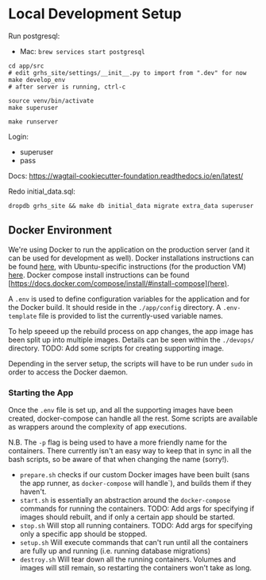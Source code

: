 # Local Development Setup

Run postgresql:

- Mac: `brew services start postgresql`

```
cd app/src
# edit grhs_site/settings/__init__.py to import from ".dev" for now
make develop_env
# after server is running, ctrl-c

source venv/bin/activate
make superuser

make runserver
```

Login:

- superuser
- pass

Docs: https://wagtail-cookiecutter-foundation.readthedocs.io/en/latest/

Redo initial_data.sql:

```
dropdb grhs_site && make db initial_data migrate extra_data superuser
```

## Docker Environment

We're using Docker to run the application on the production server (and it can be used for development as well). Docker installations instructions can be found [here](https://docs.docker.com/install/), with Ubuntu-specific instructions (for the production VM) [here](https://docs.docker.com/install/linux/docker-ce/ubuntu/). Docker compose install instructions can be found [https://docs.docker.com/compose/install/#install-compose](here).

A `.env` is used to define configuration variables for the application and for the Docker build. It should reside in the `./app/config` directory. A `.env-template` file is provided to list the currently-used variable names.

To help speeed up the rebuild process on app changes, the app image has been split up into multiple images. Details can be seen within the `./devops/` directory. TODO: Add some scripts for creating supporting image.

Depending in the server setup, the scripts will have to be run under `sudo` in order to access the Docker daemon.

### Starting the App

Once the `.env` file is set up, and all the supporting images have been created, docker-compose can handle all the rest. Some scripts are available as wrappers around the complexity of app executions.

N.B. The `-p` flag is being used to have a more friendly name for the containers. There currently isn't an easy way to keep that in sync in all the bash scripts, so be aware of that when changing the name (sorry!).

- `prepare.sh` checks if our custom Docker images have been built (sans the app runner, as `docker-compose` will handle`), and builds them if they haven't.
- `start.sh` is essentially an abstraction around the `docker-compose` commands for running the containers. TODO: Add args for specifying if images should rebuilt, and if only a certain app should be started.
- `stop.sh` Will stop all running containers. TODO: Add args for specifying only a specific app should be stopped.
- `setup.sh` Will execute commands that can't run until all the containers are fully up and running (i.e. running database migrations)
- `destroy.sh` Will tear down all the running containers. Volumes and images will still remain, so restarting the containers won't take as long.
